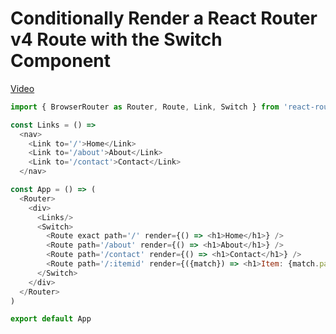 # Conditionally Render a React Router v4 Route with the Switch Component
[Video](https://egghead.io/lessons/react-conditionally-rendering-a-react-router-v4-route-with-the-switch-component)

```js
import { BrowserRouter as Router, Route, Link, Switch } from 'react-router-dom'

const Links = () =>
  <nav>
    <Link to='/'>Home</Link>
    <Link to='/about'>About</Link>
    <Link to='/contact'>Contact</Link>
  </nav>

const App = () => (
  <Router>
    <div>
      <Links/>
      <Switch>
        <Route exact path='/' render={() => <h1>Home</h1>} />
        <Route path='/about' render={() => <h1>About</h1>} />
        <Route path='/contact' render={() => <h1>Contact</h1>} />
        <Route path='/:itemid' render={({match}) => <h1>Item: {match.params.itemid}</h1>} />
      </Switch>
    </div>
  </Router>
)

export default App
```
